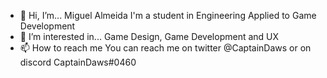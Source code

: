 - 👋 Hi, I’m... 
    Miguel Almeida I'm a student in Engineering Applied to Game Development
- 👀 I’m interested in... 
    Game Design, Game Development and UX
- 📫 How to reach me 
    You can reach me on twitter @CaptainDaws or on discord CaptainDaws#0460

<!---
MiguelACAlmeida/MiguelACAlmeida is a ✨ special ✨ repository because its `README.md` (this file) appears on your GitHub profile.
You can click the Preview link to take a look at your changes.
--->
